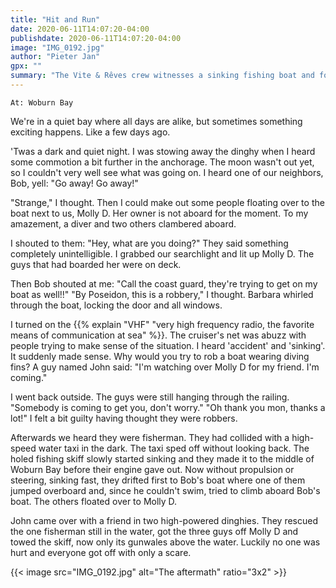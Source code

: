 ```yaml
---
title: "Hit and Run"
date: 2020-06-11T14:07:20-04:00
publishdate: 2020-06-11T14:07:20-04:00
image: "IMG_0192.jpg"
author: "Pieter Jan"
gpx: ""
summary: "The Vite & Rêves crew witnesses a sinking fishing boat and following rescue."
---
```


`At: Woburn Bay`

We're in a quiet bay where all days are alike, but sometimes something exciting happens. Like a few days ago.

'Twas a dark and quiet night. I was stowing away the dinghy when I heard some commotion a bit further in the anchorage. The moon wasn't out yet, so I couldn't very well see what was going on. I heard one of our neighbors, Bob, yell: "Go away! Go away!"

"Strange," I thought. Then I could make out some people floating over to the boat next to us, Molly D. Her owner is not aboard for the moment. To my amazement, a diver and two others clambered aboard.

I shouted to them: "Hey, what are you doing?" They said something completely unintelligible. I grabbed our searchlight and lit up Molly D. The guys that had boarded her were on deck.

Then Bob shouted at me: "Call the coast guard, they're trying to get on my boat as well!!" "By Poseidon, this is a robbery," I thought. Barbara whirled through the boat, locking the door and all windows.

I turned on the {{% explain "VHF" "very high frequency radio, the favorite means of communication at sea" %}}. The cruiser's net was abuzz with people trying to make sense of the situation. I heard 'accident' and 'sinking'. It suddenly made sense. Why would you try to rob a boat wearing diving fins? A guy named John said: "I'm watching over Molly D for my friend. I'm coming."

I went back outside. The guys were still hanging through the railing. "Somebody is coming to get you, don't worry." "Oh thank you mon, thanks a lot!" I felt a bit guilty having thought they were robbers.

Afterwards we heard they were fisherman. They had collided with a high-speed water taxi in the dark. The taxi sped off without looking back. The holed fishing skiff slowly started sinking and they made it to the middle of Woburn Bay before their engine gave out. Now without propulsion or steering, sinking fast, they drifted first to Bob's boat where one of them jumped overboard and, since he couldn't swim, tried to climb aboard Bob's boat. The others floated over to Molly D.

John came over with a friend in two high-powered dinghies. They rescued the one fisherman still in the water, got the three guys off Molly D and towed the skiff, now only its gunwales above the water. Luckily no one was hurt and everyone got off with only a scare.

{{< image src="IMG_0192.jpg" alt="The aftermath" ratio="3x2" >}}
